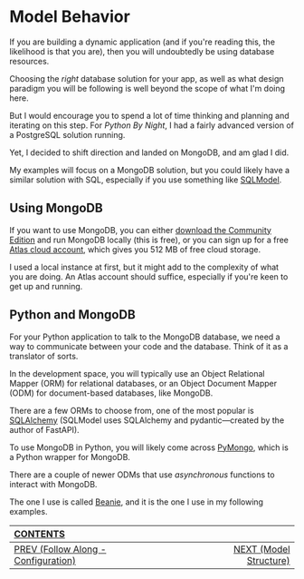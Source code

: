 # Model Behavior

If you are building a dynamic application (and if you're reading this, the likelihood is that you are), then you will undoubtedly be using database resources.

Choosing the _right_ database solution for your app, as well as what design paradigm you will be following is well beyond the scope of what I'm doing here. 

But I would encourage you to spend a lot of time thinking and planning and iterating on this step. For _Python By Night_, I had a fairly advanced version of a PostgreSQL solution running. 

Yet, I decided to shift direction and landed on MongoDB, and am glad I did.

My examples will focus on a MongoDB solution, but you could likely have a similar solution with SQL, especially if you use something like [SQLModel](https://sqlmodel.tiangolo.com).

## Using MongoDB

If you want to use MongoDB, you can either [download the Community Edition](https://www.mongodb.com/try/download/community) and run MongoDB locally (this is free), or you can sign up for a free [Atlas cloud account](https://www.mongodb.com/atlas/database), which gives you 512 MB of free cloud storage.

I used a local instance at first, but it might add to the complexity of what you are doing. An Atlas account should suffice, especially if you're keen to get up and running.

## Python and MongoDB

For your Python application to talk to the MongoDB database, we need a way to communicate between your code and the database. Think of it as a translator of sorts.

In the development space, you will typically use an Object Relational Mapper (ORM) for relational databases, or an Object Document Mapper (ODM) for document-based databases, like MongoDB.

There are a few ORMs to choose from, one of the most popular is [SQLAlchemy](https://sqlalchemy.org) (SQLModel uses SQLAlchemy and pydantic&mdash;created by the author of FastAPI).

To use MongoDB in Python, you will likely come across [PyMongo](https://pymongo.readthedocs.io/en/stable/), which is a Python wrapper for MongoDB.

There are a couple of newer ODMs that use _asynchronous_ functions to interact with MongoDB.

The one I use is called [Beanie](https://roman-right.github.io/beanie/), and it is the one I use in my following examples.

| [CONTENTS](../00_Introduction/01_Table_of_Contents.md)  | | |
|:---|:---:|---:|
|  [PREV (Follow Along - Configuration)](../02_Configuration/2.5_Follow_Along.md) || [NEXT (Model Structure)](3.2_Structuring_Your_Model.md)   |